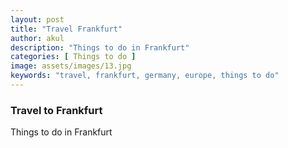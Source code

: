 ```yaml
---
layout: post
title: "Travel Frankfurt"
author: akul
description: "Things to do in Frankfurt"
categories: [ Things to do ]
image: assets/images/13.jpg
keywords: "travel, frankfurt, germany, europe, things to do"
---
```


### Travel to Frankfurt

Things to do in Frankfurt